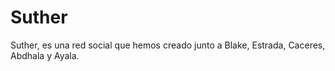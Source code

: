 # Suther
Suther, es una red social que hemos creado junto a Blake, Estrada, Caceres, Abdhala y Ayala.
